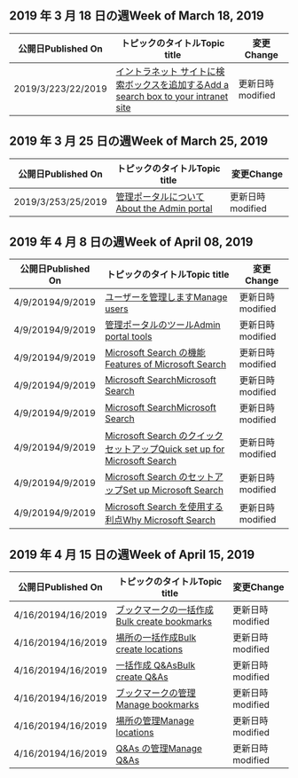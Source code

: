 <!-- This file is generated automatically each week. Changes made to this file will be overwritten.-->




## <a name="week-of-march-18-2019"></a><span data-ttu-id="9e648-101">2019 年 3 月 18 日の週</span><span class="sxs-lookup"><span data-stu-id="9e648-101">Week of March 18, 2019</span></span>


| <span data-ttu-id="9e648-102">公開日</span><span class="sxs-lookup"><span data-stu-id="9e648-102">Published On</span></span> |<span data-ttu-id="9e648-103">トピックのタイトル</span><span class="sxs-lookup"><span data-stu-id="9e648-103">Topic title</span></span> | <span data-ttu-id="9e648-104">変更</span><span class="sxs-lookup"><span data-stu-id="9e648-104">Change</span></span> |
|------|------------|--------|
| <span data-ttu-id="9e648-105">2019/3/22</span><span class="sxs-lookup"><span data-stu-id="9e648-105">3/22/2019</span></span> | [<span data-ttu-id="9e648-106">イントラネット サイトに検索ボックスを追加する</span><span class="sxs-lookup"><span data-stu-id="9e648-106">Add a search box to your intranet site</span></span>](/MicrosoftSearch/add-a-search-box-to-your-intranet-site) | <span data-ttu-id="9e648-107">更新日時</span><span class="sxs-lookup"><span data-stu-id="9e648-107">modified</span></span> |


## <a name="week-of-march-25-2019"></a><span data-ttu-id="9e648-108">2019 年 3 月 25 日の週</span><span class="sxs-lookup"><span data-stu-id="9e648-108">Week of March 25, 2019</span></span>


| <span data-ttu-id="9e648-109">公開日</span><span class="sxs-lookup"><span data-stu-id="9e648-109">Published On</span></span> |<span data-ttu-id="9e648-110">トピックのタイトル</span><span class="sxs-lookup"><span data-stu-id="9e648-110">Topic title</span></span> | <span data-ttu-id="9e648-111">変更</span><span class="sxs-lookup"><span data-stu-id="9e648-111">Change</span></span> |
|------|------------|--------|
| <span data-ttu-id="9e648-112">2019/3/25</span><span class="sxs-lookup"><span data-stu-id="9e648-112">3/25/2019</span></span> | [<span data-ttu-id="9e648-113">管理ポータルについて</span><span class="sxs-lookup"><span data-stu-id="9e648-113">About the Admin portal</span></span>](/MicrosoftSearch/about-the-admin-portal) | <span data-ttu-id="9e648-114">更新日時</span><span class="sxs-lookup"><span data-stu-id="9e648-114">modified</span></span> |


## <a name="week-of-april-08-2019"></a><span data-ttu-id="9e648-115">2019 年 4 月 8 日の週</span><span class="sxs-lookup"><span data-stu-id="9e648-115">Week of April 08, 2019</span></span>


| <span data-ttu-id="9e648-116">公開日</span><span class="sxs-lookup"><span data-stu-id="9e648-116">Published On</span></span> |<span data-ttu-id="9e648-117">トピックのタイトル</span><span class="sxs-lookup"><span data-stu-id="9e648-117">Topic title</span></span> | <span data-ttu-id="9e648-118">変更</span><span class="sxs-lookup"><span data-stu-id="9e648-118">Change</span></span> |
|------|------------|--------|
| <span data-ttu-id="9e648-119">4/9/2019</span><span class="sxs-lookup"><span data-stu-id="9e648-119">4/9/2019</span></span> | [<span data-ttu-id="9e648-120">ユーザーを管理します</span><span class="sxs-lookup"><span data-stu-id="9e648-120">Manage users</span></span>](/MicrosoftSearch/add-users) | <span data-ttu-id="9e648-121">更新日時</span><span class="sxs-lookup"><span data-stu-id="9e648-121">modified</span></span> |
| <span data-ttu-id="9e648-122">4/9/2019</span><span class="sxs-lookup"><span data-stu-id="9e648-122">4/9/2019</span></span> | [<span data-ttu-id="9e648-123">管理ポータルのツール</span><span class="sxs-lookup"><span data-stu-id="9e648-123">Admin portal tools</span></span>](/MicrosoftSearch/admin-portal-tools) | <span data-ttu-id="9e648-124">更新日時</span><span class="sxs-lookup"><span data-stu-id="9e648-124">modified</span></span> |
| <span data-ttu-id="9e648-125">4/9/2019</span><span class="sxs-lookup"><span data-stu-id="9e648-125">4/9/2019</span></span> | [<span data-ttu-id="9e648-126">Microsoft Search の機能</span><span class="sxs-lookup"><span data-stu-id="9e648-126">Features of Microsoft Search</span></span>](/MicrosoftSearch/features) | <span data-ttu-id="9e648-127">更新日時</span><span class="sxs-lookup"><span data-stu-id="9e648-127">modified</span></span> |
| <span data-ttu-id="9e648-128">4/9/2019</span><span class="sxs-lookup"><span data-stu-id="9e648-128">4/9/2019</span></span> | [<span data-ttu-id="9e648-129">Microsoft Search</span><span class="sxs-lookup"><span data-stu-id="9e648-129">Microsoft Search</span></span>](/MicrosoftSearch/index) | <span data-ttu-id="9e648-130">更新日時</span><span class="sxs-lookup"><span data-stu-id="9e648-130">modified</span></span> |
| <span data-ttu-id="9e648-131">4/9/2019</span><span class="sxs-lookup"><span data-stu-id="9e648-131">4/9/2019</span></span> | [<span data-ttu-id="9e648-132">Microsoft Search</span><span class="sxs-lookup"><span data-stu-id="9e648-132">Microsoft Search</span></span>](/MicrosoftSearch/microsoft-search) | <span data-ttu-id="9e648-133">更新日時</span><span class="sxs-lookup"><span data-stu-id="9e648-133">modified</span></span> |
| <span data-ttu-id="9e648-134">4/9/2019</span><span class="sxs-lookup"><span data-stu-id="9e648-134">4/9/2019</span></span> | [<span data-ttu-id="9e648-135">Microsoft Search のクイック セットアップ</span><span class="sxs-lookup"><span data-stu-id="9e648-135">Quick set up for Microsoft Search</span></span>](/MicrosoftSearch/quick-set-up) | <span data-ttu-id="9e648-136">更新日時</span><span class="sxs-lookup"><span data-stu-id="9e648-136">modified</span></span> |
| <span data-ttu-id="9e648-137">4/9/2019</span><span class="sxs-lookup"><span data-stu-id="9e648-137">4/9/2019</span></span> | [<span data-ttu-id="9e648-138">Microsoft Search のセットアップ</span><span class="sxs-lookup"><span data-stu-id="9e648-138">Set up Microsoft Search</span></span>](/MicrosoftSearch/set-up-microsoft-search) | <span data-ttu-id="9e648-139">更新日時</span><span class="sxs-lookup"><span data-stu-id="9e648-139">modified</span></span> |
| <span data-ttu-id="9e648-140">4/9/2019</span><span class="sxs-lookup"><span data-stu-id="9e648-140">4/9/2019</span></span> | [<span data-ttu-id="9e648-141">Microsoft Search を使用する利点</span><span class="sxs-lookup"><span data-stu-id="9e648-141">Why Microsoft Search</span></span>](/MicrosoftSearch/why-microsoft-search) | <span data-ttu-id="9e648-142">更新日時</span><span class="sxs-lookup"><span data-stu-id="9e648-142">modified</span></span> |


## <a name="week-of-april-15-2019"></a><span data-ttu-id="9e648-143">2019 年 4 月 15 日の週</span><span class="sxs-lookup"><span data-stu-id="9e648-143">Week of April 15, 2019</span></span>


| <span data-ttu-id="9e648-144">公開日</span><span class="sxs-lookup"><span data-stu-id="9e648-144">Published On</span></span> |<span data-ttu-id="9e648-145">トピックのタイトル</span><span class="sxs-lookup"><span data-stu-id="9e648-145">Topic title</span></span> | <span data-ttu-id="9e648-146">変更</span><span class="sxs-lookup"><span data-stu-id="9e648-146">Change</span></span> |
|------|------------|--------|
| <span data-ttu-id="9e648-147">4/16/2019</span><span class="sxs-lookup"><span data-stu-id="9e648-147">4/16/2019</span></span> | [<span data-ttu-id="9e648-148">ブックマークの一括作成</span><span class="sxs-lookup"><span data-stu-id="9e648-148">Bulk create bookmarks</span></span>](/MicrosoftSearch/bulk-create-bookmarks) | <span data-ttu-id="9e648-149">更新日時</span><span class="sxs-lookup"><span data-stu-id="9e648-149">modified</span></span> |
| <span data-ttu-id="9e648-150">4/16/2019</span><span class="sxs-lookup"><span data-stu-id="9e648-150">4/16/2019</span></span> | [<span data-ttu-id="9e648-151">場所の一括作成</span><span class="sxs-lookup"><span data-stu-id="9e648-151">Bulk create locations</span></span>](/MicrosoftSearch/bulk-create-locations) | <span data-ttu-id="9e648-152">更新日時</span><span class="sxs-lookup"><span data-stu-id="9e648-152">modified</span></span> |
| <span data-ttu-id="9e648-153">4/16/2019</span><span class="sxs-lookup"><span data-stu-id="9e648-153">4/16/2019</span></span> | [<span data-ttu-id="9e648-154">一括作成 Q&As</span><span class="sxs-lookup"><span data-stu-id="9e648-154">Bulk create Q&As</span></span>](/MicrosoftSearch/bulk-create-qas) | <span data-ttu-id="9e648-155">更新日時</span><span class="sxs-lookup"><span data-stu-id="9e648-155">modified</span></span> |
| <span data-ttu-id="9e648-156">4/16/2019</span><span class="sxs-lookup"><span data-stu-id="9e648-156">4/16/2019</span></span> | [<span data-ttu-id="9e648-157">ブックマークの管理</span><span class="sxs-lookup"><span data-stu-id="9e648-157">Manage bookmarks</span></span>](/MicrosoftSearch/manage-bookmarks) | <span data-ttu-id="9e648-158">更新日時</span><span class="sxs-lookup"><span data-stu-id="9e648-158">modified</span></span> |
| <span data-ttu-id="9e648-159">4/16/2019</span><span class="sxs-lookup"><span data-stu-id="9e648-159">4/16/2019</span></span> | [<span data-ttu-id="9e648-160">場所の管理</span><span class="sxs-lookup"><span data-stu-id="9e648-160">Manage locations</span></span>](/MicrosoftSearch/manage-locations) | <span data-ttu-id="9e648-161">更新日時</span><span class="sxs-lookup"><span data-stu-id="9e648-161">modified</span></span> |
| <span data-ttu-id="9e648-162">4/16/2019</span><span class="sxs-lookup"><span data-stu-id="9e648-162">4/16/2019</span></span> | [<span data-ttu-id="9e648-163">Q&As の管理</span><span class="sxs-lookup"><span data-stu-id="9e648-163">Manage Q&As</span></span>](/MicrosoftSearch/manage-qas) | <span data-ttu-id="9e648-164">更新日時</span><span class="sxs-lookup"><span data-stu-id="9e648-164">modified</span></span> |
